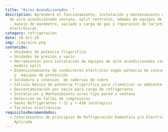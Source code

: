 ```yaml
---
title: "Aires Acondicionados  "
description: Aprenderá el funcionamiento, instalación y mantenimiento de equipos
  de aire acondicionado ventana, split centrales, ademas de equipos de soldadura
  , manejo de manómetro, vaciado y carga de gas y reparación de tarjetas
  electrónicas.
category: refrigeracion
date: 10-Oct-20
img: /img/aire.png
contenido:
  - Unidades de potencia frigorífica
  - Unidades de presión y vacío
  - Herramientas para instalación de equipos de aire acondicionados compactos y
    modelo split
  - Dimensionamiento de conductores eléctricos según potencia de consumo
    y  equipos de protección
  - Soldadura y conexión  de cañerias de cobre
  - Cálculo básico de potencia frigorífica para climatizar un ambiente
  - Descontaminación por vacío para carga de refrigerante
  - Instalación y Mantenimiento aires tipo pared o ventana
  - Detección de fallas de compresores
  - Gases Refrigerantes r-22 y r-410 (ecológico)
  - Tarjetas electrónicas
requisitosRecomendados:
  - Conocimientos de principios de Refrigeración Doméstica y/o Electricidad
    Aplicada
---
```

